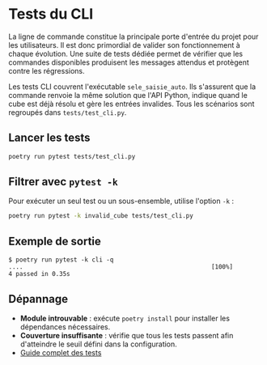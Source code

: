 # Tests du CLI

La ligne de commande constitue la principale porte d'entrée du projet pour les
utilisateurs. Il est donc primordial de valider son fonctionnement à chaque
évolution. Une suite de tests dédiée permet de vérifier que les commandes
disponibles produisent les messages attendus et protègent contre les
régressions.

Les tests CLI couvrent l'exécutable `sele_saisie_auto`. Ils s'assurent que la
commande renvoie la même solution que l'API Python, indique quand le cube est
déjà résolu et gère les entrées invalides. Tous les scénarios sont regroupés
dans `tests/test_cli.py`.

## Lancer les tests

```bash
poetry run pytest tests/test_cli.py
```

## Filtrer avec `pytest -k`

Pour exécuter un seul test ou un sous-ensemble, utilise l'option `-k` :

```bash
poetry run pytest -k invalid_cube tests/test_cli.py
```

## Exemple de sortie

```text
$ poetry run pytest -k cli -q
....                                                    [100%]
4 passed in 0.35s
```

## Dépannage

 - **Module introuvable** : exécute `poetry install` pour installer les dépendances nécessaires.
- **Couverture insuffisante** : vérifie que tous les tests passent afin
  d'atteindre le seuil défini dans la configuration.
- [Guide complet des tests](../../TESTING.md)
